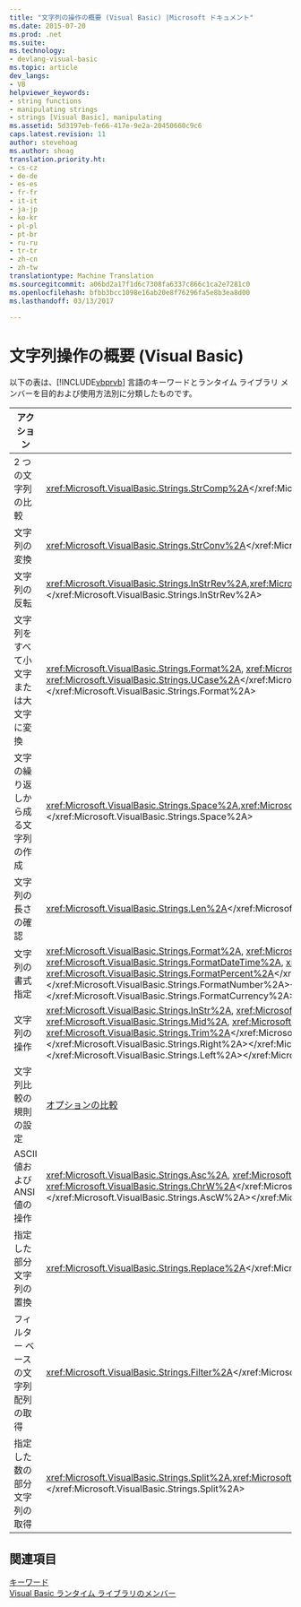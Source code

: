 ```yaml
---
title: "文字列の操作の概要 (Visual Basic) |Microsoft ドキュメント"
ms.date: 2015-07-20
ms.prod: .net
ms.suite: 
ms.technology:
- devlang-visual-basic
ms.topic: article
dev_langs:
- VB
helpviewer_keywords:
- string functions
- manipulating strings
- strings [Visual Basic], manipulating
ms.assetid: 5d3197eb-fe66-417e-9e2a-20450660c9c6
caps.latest.revision: 11
author: stevehoag
ms.author: shoag
translation.priority.ht:
- cs-cz
- de-de
- es-es
- fr-fr
- it-it
- ja-jp
- ko-kr
- pl-pl
- pt-br
- ru-ru
- tr-tr
- zh-cn
- zh-tw
translationtype: Machine Translation
ms.sourcegitcommit: a06bd2a17f1d6c7308fa6337c866c1ca2e7281c0
ms.openlocfilehash: bfbb3bcc1098e16ab20e8f76296fa5e8b3ea8d00
ms.lasthandoff: 03/13/2017

---
```

# <a name="string-manipulation-summary-visual-basic"></a>文字列操作の概要 (Visual Basic)
以下の表は、[!INCLUDE[vbprvb](../../../csharp/programming-guide/concepts/linq/includes/vbprvb_md.md)] 言語のキーワードとランタイム ライブラリ メンバーを目的および使用方法別に分類したものです。  
  
|アクション|言語要素|  
|------------|----------------------|  
|2 つの文字列の比較|<xref:Microsoft.VisualBasic.Strings.StrComp%2A></xref:Microsoft.VisualBasic.Strings.StrComp%2A>|  
|文字列の変換|<xref:Microsoft.VisualBasic.Strings.StrConv%2A></xref:Microsoft.VisualBasic.Strings.StrConv%2A>|  
|文字列の反転|<xref:Microsoft.VisualBasic.Strings.InStrRev%2A>,<xref:Microsoft.VisualBasic.Strings.StrReverse%2A></xref:Microsoft.VisualBasic.Strings.StrReverse%2A></xref:Microsoft.VisualBasic.Strings.InStrRev%2A>|  
|文字列をすべて小文字または大文字に変換|<xref:Microsoft.VisualBasic.Strings.Format%2A>, <xref:Microsoft.VisualBasic.Strings.LCase%2A>, <xref:Microsoft.VisualBasic.Strings.UCase%2A></xref:Microsoft.VisualBasic.Strings.UCase%2A></xref:Microsoft.VisualBasic.Strings.LCase%2A></xref:Microsoft.VisualBasic.Strings.Format%2A>|  
|文字の繰り返しから成る文字列の作成|<xref:Microsoft.VisualBasic.Strings.Space%2A>,<xref:Microsoft.VisualBasic.Strings.StrDup%2A></xref:Microsoft.VisualBasic.Strings.StrDup%2A></xref:Microsoft.VisualBasic.Strings.Space%2A>|  
|文字列の長さの確認|<xref:Microsoft.VisualBasic.Strings.Len%2A></xref:Microsoft.VisualBasic.Strings.Len%2A>|  
|文字列の書式指定|<xref:Microsoft.VisualBasic.Strings.Format%2A>, <xref:Microsoft.VisualBasic.Strings.FormatCurrency%2A>, <xref:Microsoft.VisualBasic.Strings.FormatDateTime%2A>, <xref:Microsoft.VisualBasic.Strings.FormatNumber%2A>, <xref:Microsoft.VisualBasic.Strings.FormatPercent%2A></xref:Microsoft.VisualBasic.Strings.FormatPercent%2A></xref:Microsoft.VisualBasic.Strings.FormatNumber%2A></xref:Microsoft.VisualBasic.Strings.FormatDateTime%2A></xref:Microsoft.VisualBasic.Strings.FormatCurrency%2A></xref:Microsoft.VisualBasic.Strings.Format%2A>|  
|文字列の操作|<xref:Microsoft.VisualBasic.Strings.InStr%2A>, <xref:Microsoft.VisualBasic.Strings.Left%2A>, <xref:Microsoft.VisualBasic.Strings.LTrim%2A>, <xref:Microsoft.VisualBasic.Strings.Mid%2A>, <xref:Microsoft.VisualBasic.Strings.Right%2A>, <xref:Microsoft.VisualBasic.Strings.RTrim%2A>, <xref:Microsoft.VisualBasic.Strings.Trim%2A></xref:Microsoft.VisualBasic.Strings.Trim%2A></xref:Microsoft.VisualBasic.Strings.RTrim%2A></xref:Microsoft.VisualBasic.Strings.Right%2A></xref:Microsoft.VisualBasic.Strings.Mid%2A></xref:Microsoft.VisualBasic.Strings.LTrim%2A></xref:Microsoft.VisualBasic.Strings.Left%2A></xref:Microsoft.VisualBasic.Strings.InStr%2A>|  
|文字列比較の規則の設定|[オプションの比較](../../../visual-basic/language-reference/statements/option-compare-statement.md)|  
|ASCII 値および ANSI 値の操作|<xref:Microsoft.VisualBasic.Strings.Asc%2A>, <xref:Microsoft.VisualBasic.Strings.AscW%2A>, <xref:Microsoft.VisualBasic.Strings.Chr%2A>, <xref:Microsoft.VisualBasic.Strings.ChrW%2A></xref:Microsoft.VisualBasic.Strings.ChrW%2A></xref:Microsoft.VisualBasic.Strings.Chr%2A></xref:Microsoft.VisualBasic.Strings.AscW%2A></xref:Microsoft.VisualBasic.Strings.Asc%2A>|  
|指定した部分文字列の置換|<xref:Microsoft.VisualBasic.Strings.Replace%2A></xref:Microsoft.VisualBasic.Strings.Replace%2A>|  
|フィルター ベースの文字列配列の取得|<xref:Microsoft.VisualBasic.Strings.Filter%2A></xref:Microsoft.VisualBasic.Strings.Filter%2A>|  
|指定した数の部分文字列の取得|<xref:Microsoft.VisualBasic.Strings.Split%2A>,<xref:Microsoft.VisualBasic.Strings.Join%2A></xref:Microsoft.VisualBasic.Strings.Join%2A></xref:Microsoft.VisualBasic.Strings.Split%2A>|  
  
## <a name="see-also"></a>関連項目  
 [キーワード](../../../visual-basic/language-reference/keywords/index.md)   
 [Visual Basic ランタイム ライブラリのメンバー](../../../visual-basic/language-reference/runtime-library-members.md)
